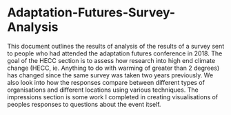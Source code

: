 # Adaptation-Futures-Survey-Analysis

This document outlines the results of analysis of the results of a survey sent to people who had attended the adaptation futures conference in 2018. The goal of the HECC section is to assess how research into high end climate change (HECC, ie. Anything to do with warming of greater than 2 degrees) has changed since the same survey was taken two years previously. We also look into how the responses compare between different types of organisations and different locations using various techniques. The impressions section is some work I completed in creating visualisations of peoples responses to questions about the event itself.
